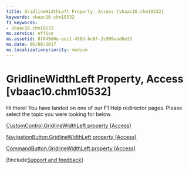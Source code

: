 ```yaml
---
title: GridlineWidthLeft Property, Access [vbaac10.chm10532]
keywords: vbaac10.chm10532
f1_keywords:
- vbaac10.chm10532
ms.service: office
ms.assetid: 8f049d6e-eec1-458d-bc6f-2c999aad6e32
ms.date: 06/08/2017
ms.localizationpriority: medium
---
```



# GridlineWidthLeft Property, Access [vbaac10.chm10532]

Hi there! You have landed on one of our F1 Help redirector pages. Please select the topic you were looking for below.

[CustomControl.GridlineWidthLeft property (Access)](https://msdn.microsoft.com/library/94a8129a-ff41-f252-6af6-33f9c6dd9eaf%28Office.15%29.aspx)

[NavigationButton.GridlineWidthLeft property (Access)](https://msdn.microsoft.com/library/09ffabd2-2e48-a0b8-c4ea-7ffdc96487e5%28Office.15%29.aspx)

[CommandButton.GridlineWidthLeft property (Access)](https://msdn.microsoft.com/library/8c70fe5c-cf65-49af-558a-d5f28dd79f4a%28Office.15%29.aspx)

[!include[Support and feedback](~/includes/feedback-boilerplate.md)]